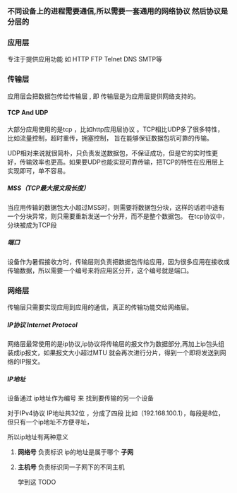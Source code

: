 ### 不同设备上的进程需要通信,所以需要一套通用的网络协议 然后协议是分层的

### 应用层

 专注于提供应用功能 如 HTTP FTP Telnet DNS SMTP等

### 传输层

应用层会把数据包传给传输层 , 即 传输层是为应用层提供网络支持的。

####  TCP And UDP

  大部分应用使用的是tcp ，比如http应用层协议 。TCP相比UDP多了很多特性，比如流量控制，超时重传，拥塞控制， 旨在能够保证数据包坑可靠的传输。

  UDP相对来说就很简朴，只负责发送数据包，不保证成功，但是它的实时性更好，传输效率也更高。如果要UDP也能实现可靠传输，把TCP的特性在应用层上实现即可，单不容易。

##### MSS（TCP最大报文段长度）

  当应用传输的数据包大小超过MSS时，则需要将数据包分块，这样的话若中途有一个分块异常，则只需要重新发送一个分开，而不是整个数据包。 在tcp协议中，分块被成为TCP段

##### 端口

设备作为暑假接收方时，传输层则负责把数据包传给应用，因为很多应用在接收或传输数据，所以需要一个编号来将应用区分开，这个编号就是端口。

### 网络层

传输层只需要实现应用到应用的通信，真正的传输功能交给网络层。

##### IP协议 Internet Protocol

网络层最常使用的是ip协议,ip协议将传输层的报文作为数据部分,再加上ip包头组装成ip报文，如果报文大小超过MTU 就会再次进行分片，得到一个即将发送到网络的IP报文。

##### IP地址

设备通过 ip地址作为编号 来 找到要传输的另一个设备 

对于IPv4协议 IP地址共32位 ，分成了四段 比如（192.168.100.1），每段是8位，但只有一个ip地址不方便寻址，

所以ip地址有两种意义

1. **网络号** 负责标识 ip的地址是属于哪个 **子网**

2. **主机号** 负责标识同一子网下的不同主机

   学到这 TODO